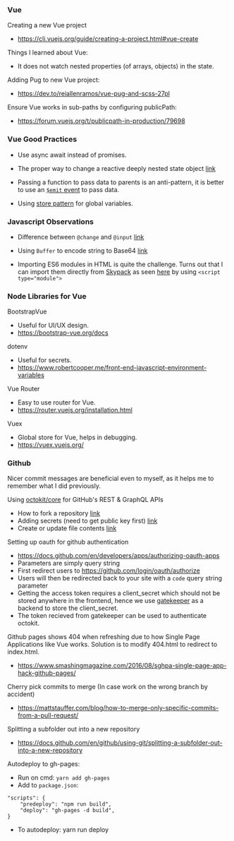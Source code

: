 ### Vue

Creating a new Vue project
- https://cli.vuejs.org/guide/creating-a-project.html#vue-create

Things I learned about Vue:
- It does not watch nested properties (of arrays, objects) in the state. 

Adding Pug to new Vue project:
- https://dev.to/reiallenramos/vue-pug-and-scss-27pl

Ensure Vue works in sub-paths by configuring publicPath:
- https://forum.vuejs.org/t/publicpath-in-production/79698

### Vue Good Practices

- Use async await instead of promises.

- The proper way to change a reactive deeply nested state object [link](https://stackoverflow.com/questions/46985067/vue-change-object-in-array-and-trigger-reactivity)

- Passing a function to pass data to parents is an anti-pattern, it is better to use an [`$emit` event](https://vuejs.org/v2/guide/components.html#Listening-to-Child-Components-Events) to pass data.

- Using [store pattern](https://vuejs.org/v2/guide/state-management.html#Simple-State-Management-from-Scratch) for global variables.

### Javascript Observations
- Difference between `@change` and `@input` [link](https://stackoverflow.com/questions/17047497/difference-between-change-and-input-event-for-an-input-element)
- Using `Buffer` to encode string to Base64 [link](https://stackoverflow.com/questions/6182315/how-to-do-base64-encoding-in-node-js)

- Importing ES6 modules in HTML is quite the challenge. Turns out that I can import them directly from [Skypack](https://www.skypack.dev/) as seen [here](https://medium.com/@m4jp6tp6/using-esm-syntax-to-import-js-packages-from-a-cdn-skypack-52d3344c07a0) by using `<script type="module">` 

### Node Libraries for Vue

BootstrapVue
- Useful for UI/UX design.
- https://bootstrap-vue.org/docs

dotenv
- Useful for secrets.
- https://www.robertcooper.me/front-end-javascript-environment-variables

Vue Router
- Easy to use router for Vue.
- https://router.vuejs.org/installation.html

Vuex
- Global store for Vue, helps in debugging.
- https://vuex.vuejs.org/

### Github

Nicer commit messages are beneficial even to myself, as it helps me to remember what I did previously.

Using [octokit/core](https://www.npmjs.com/package/@octokit/core) for GitHub's REST & GraphQL APIs
- How to fork a repository [link](https://docs.github.com/en/rest/reference/repos#forks)
- Adding secrets (need to get public key first) [link](https://docs.github.com/en/rest/reference/actions#create-or-update-a-repository-secret)
- Create or update file contents [link](https://docs.github.com/en/rest/reference/repos#create-or-update-file-contents)

Setting up oauth for github authentication
- https://docs.github.com/en/developers/apps/authorizing-oauth-apps
- Parameters are simply query string
- First redirect users to https://github.com/login/oauth/authorize
- Users will then be redirected back to your site with a `code` query string parameter
- Getting the access token requires a client_secret which should not be stored anywhere in the frontend, hence we use [gatekeeper](https://github.com/prose/gatekeeper) as a backend to store the client_secret.
- The token recieved from gatekeeper can be used to authenticate octokit.

Github pages shows 404 when refreshing due to how Single Page Applications like Vue works. Solution is to modify 404.html to redirect to index.html.
- https://www.smashingmagazine.com/2016/08/sghpa-single-page-app-hack-github-pages/

Cherry pick commits to merge (In case work on the wrong branch by accident)
- https://mattstauffer.com/blog/how-to-merge-only-specific-commits-from-a-pull-request/

Splitting a subfolder out into a new repository
- https://docs.github.com/en/github/using-git/splitting-a-subfolder-out-into-a-new-repository

Autodeploy to gh-pages:
- Run on cmd: `yarn add gh-pages`
- Add to `package.json`:
```
"scripts": {
    "predeploy": "npm run build",
    "deploy": "gh-pages -d build",
}
```
- To autodeploy: yarn run deploy